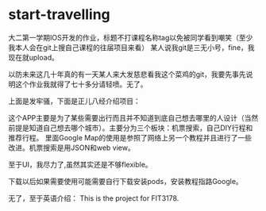 # start-travelling
大二第一学期IOS开发的作业，标题不打课程名称tag以免被同学看到嘲笑（至少我本人会在git上搜自己课程的往届项目来看）
某人说我git是三无小号，fine，我现在就upload。

以防未来这几十年真的有一天某人来大发慈悲看我这个菜鸡的git，我要先事先说明这个作业我就得了七十多分请轻喷。无了。



上面是发牢骚，下面是正儿八经介绍项目：

这个APP主要是为了某些需要出行而且并不知道到底自己想去哪里的人设计（当然前提是知道自己想去哪个城市）。主要分为三个板块：机票搜索，自己DIY行程和推荐行程。
里面Google Map的使用是参照了网络上另一个教程并且进行了一些改进。机票搜索是用JSON和web view。

至于UI，我尽力了,虽然其实还是不够flexible。

下载以后如果需要使用可能需要自行下载安装pods，安装教程指路Google。

无了，至于英语介绍：
This is the project for FIT3178.
